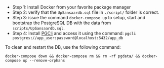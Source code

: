 - Step 1: Install Docker from your favorite package manager
- Step 2: verify that the `UpSansaardb.sql` file in `./script/` folder is correct.
- Step 3: issue the command `docker-compose up` to setup, start and bootstrap the PostgreSQL DB with the data from `scripts/UpSansaardb.sql`.
- Step 4: Install [PGCli](https://www.pgcli.com/install) and access it using the command:
`pgcli postgres://app_user:password@localhost:5432/app_db`

To clean and restart the DB, use the following command:

`docker-compose down && docker-compose rm && rm -rf pgdata/ && docker-compose up --remove-orphans`
